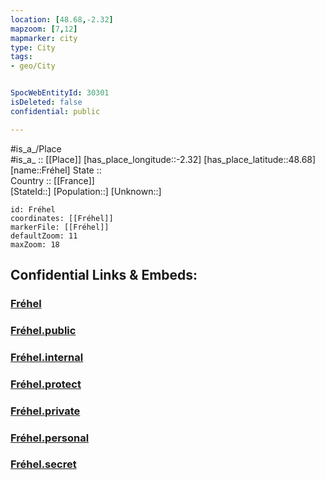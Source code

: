```yaml
---
location: [48.68,-2.32] 
mapzoom: [7,12] 
mapmarker: city 
type: City
tags:
- geo/City


SpocWebEntityId: 30301
isDeleted: false
confidential: public

---
```

#is_a_/Place  
#is_a_ :: [[Place]] 
[has_place_longitude::-2.32] 
[has_place_latitude::48.68] 
[name::Fréhel] 
State ::  
Country :: [[France]]  
[StateId::] 
[Population::] 
[Unknown::] 


```leaflet
id: Fréhel
coordinates: [[Fréhel]] 
markerFile: [[Fréhel]] 
defaultZoom: 11 
maxZoom: 18
```


## Confidential Links & Embeds: 

### [Fréhel](/_Standards/Earth/Continent/Europe/Europe~West/France/regions~France/Bretagne/departments~Bretagne/Côtes-d'Armor/communes~Côtes-d'Armor/Dinan/cities~Dinan/Fréhel.md) 

### [Fréhel.public](/_public/Earth/Continent/Europe/Europe~West/France/regions~France/Bretagne/departments~Bretagne/Côtes-d'Armor/communes~Côtes-d'Armor/Dinan/cities~Dinan/Fréhel.public.md) 

### [Fréhel.internal](/_internal/Earth/Continent/Europe/Europe~West/France/regions~France/Bretagne/departments~Bretagne/Côtes-d'Armor/communes~Côtes-d'Armor/Dinan/cities~Dinan/Fréhel.internal.md) 

### [Fréhel.protect](/_protect/Earth/Continent/Europe/Europe~West/France/regions~France/Bretagne/departments~Bretagne/Côtes-d'Armor/communes~Côtes-d'Armor/Dinan/cities~Dinan/Fréhel.protect.md) 

### [Fréhel.private](/_private/Earth/Continent/Europe/Europe~West/France/regions~France/Bretagne/departments~Bretagne/Côtes-d'Armor/communes~Côtes-d'Armor/Dinan/cities~Dinan/Fréhel.private.md) 

### [Fréhel.personal](/_personal/Earth/Continent/Europe/Europe~West/France/regions~France/Bretagne/departments~Bretagne/Côtes-d'Armor/communes~Côtes-d'Armor/Dinan/cities~Dinan/Fréhel.personal.md) 

### [Fréhel.secret](/_secret/Earth/Continent/Europe/Europe~West/France/regions~France/Bretagne/departments~Bretagne/Côtes-d'Armor/communes~Côtes-d'Armor/Dinan/cities~Dinan/Fréhel.secret.md)


